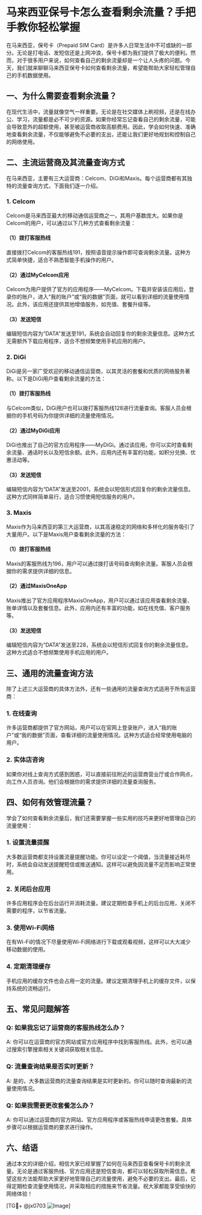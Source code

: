 # 马来西亚保号卡怎么查看剩余流量？手把手教你轻松掌握

在马来西亚，保号卡（Prepaid SIM Card）是许多人日常生活中不可或缺的一部分。无论是打电话、发短信还是上网冲浪，保号卡都为我们提供了极大的便利。然而，对于很多用户来说，如何查看自己的剩余流量却是一个让人头疼的问题。今天，我们就来聊聊马来西亚保号卡如何查看剩余流量，希望能帮助大家轻松管理自己的手机数据使用。

## 一、为什么需要查看剩余流量？

在现代生活中，流量就像空气一样重要。无论是在社交媒体上刷视频，还是在线办公、学习，流量都是必不可少的资源。如果你经常忘记查看自己的剩余流量，可能会导致意外的超额使用，甚至被运营商收取高额费用。因此，学会如何快速、准确地查看剩余流量，不仅能够避免不必要的支出，还能让我们更好地规划和控制自己的网络使用。

## 二、主流运营商及其流量查询方式

在马来西亚，主要有三大运营商：Celcom、DiGi和Maxis。每个运营商都有其独特的流量查询方式，下面我们逐一介绍。

### 1. Celcom

Celcom是马来西亚最大的移动通信运营商之一，其用户基数庞大。如果你是Celcom的用户，可以通过以下几种方式查看剩余流量：

#### （1）拨打客服热线
直接拨打Celcom的客服热线191，按照语音提示操作即可查询剩余流量。这种方式简单快捷，适合不熟悉智能手机操作的用户。

#### （2）通过MyCelcom应用
Celcom为用户提供了官方的应用程序——MyCelcom。下载并安装该应用后，登录你的账户，进入“我的账户”或“我的数据”页面，就可以看到详细的流量使用情况。此外，该应用还提供其他增值服务，如充值、套餐升级等。

#### （3）发送短信
编辑短信内容为“DATA”发送至191，系统会自动回复你的剩余流量信息。这种方式无需额外下载应用程序，适合不想频繁使用手机应用的用户。

### 2. DiGi

DiGi是另一家广受欢迎的移动通信运营商，以其灵活的套餐和优质的网络服务著称。以下是DiGi用户查看剩余流量的方法：

#### （1）拨打客服热线
与Celcom类似，DiGi用户也可以拨打客服热线128进行流量查询。客服人员会根据你的手机号码为你提供详细的流量使用情况。

#### （2）通过MyDiGi应用
DiGi也推出了自己的官方应用程序——MyDiGi。通过该应用，你可以实时查看剩余流量、通话时长以及短信余额。此外，应用内还有丰富的功能，如积分兑换、优惠活动等。

#### （3）发送短信
编辑短信内容为“DATA”发送至2001，系统会以短信形式回复你的剩余流量信息。这种方式同样简单易行，适合习惯使用短信服务的用户。

### 3. Maxis

Maxis作为马来西亚的第三大运营商，以其高速稳定的网络和多样化的服务吸引了大量用户。以下是Maxis用户查看剩余流量的方法：

#### （1）拨打客服热线
Maxis的客服热线为196，用户可以通过拨打该号码查询剩余流量。客服人员会根据你的需求提供详细的信息。

#### （2）通过MaxisOneApp
Maxis推出了官方应用程序MaxisOneApp，用户可以通过该应用查看剩余流量、账单详情以及套餐信息。此外，应用内还有丰富的功能，如在线充值、客户服务等。

#### （3）发送短信
编辑短信内容为“DATA”发送至228，系统会以短信形式回复你的剩余流量信息。这种方式适合不想频繁使用手机应用的用户。

## 三、通用的流量查询方法

除了上述三大运营商的具体方法外，还有一些通用的流量查询方式适用于所有运营商：

### 1. 在线查询
许多运营商都提供了官方网站，用户可以在官网上登录账户，进入“我的账户”或“我的数据”页面，查看详细的流量使用情况。这种方式适合经常使用电脑的用户。

### 2. 实体店咨询
如果你对线上查询方式感到困惑，可以直接前往附近的运营商营业厅或合作网点，向工作人员咨询。他们会根据你的需求提供详细的流量查询服务。

## 四、如何有效管理流量？

学会了如何查看剩余流量后，我们还需要掌握一些实用的技巧来更好地管理自己的流量使用：

### 1. 设置流量提醒
大多数运营商都支持设置流量提醒功能。你可以设定一个阈值，当流量接近耗尽时，系统会自动发送提醒短信或推送通知。这样可以避免因流量不足而影响正常使用。

### 2. 关闭后台应用
许多应用程序会在后台运行并消耗流量。建议定期检查手机上的后台应用，关闭不需要的程序，以节省流量。

### 3. 使用Wi-Fi网络
在有Wi-Fi的情况下尽量使用Wi-Fi网络进行下载或观看视频，这样可以大大减少移动数据的使用。

### 4. 定期清理缓存
手机应用的缓存文件也会占用一定的流量。建议定期清理手机上的缓存文件，以保持系统的流畅运行。

## 五、常见问题解答

### Q: 如果我忘记了运营商的客服热线怎么办？
A: 你可以在运营商的官方网站或官方应用程序中找到客服热线。此外，也可以通过搜索引擎搜索相关关键词获取相关信息。

### Q: 流量查询结果是否实时更新？
A: 是的，大多数运营商的流量查询结果是实时更新的。你可以随时查询最新的流量使用情况。

### Q: 如果我需要更改套餐怎么办？
A: 你可以通过运营商的官方网站、官方应用程序或客服热线申请更改套餐。具体步骤可以根据运营商的要求进行操作。

## 六、结语

通过本文的详细介绍，相信大家已经掌握了如何在马来西亚查看保号卡的剩余流量。无论是通过客服热线、官方应用还是短信查询，都可以轻松获取所需信息。希望这些方法能帮助大家更好地管理自己的流量使用，避免不必要的支出。最后，记得定期检查流量使用情况，并采取相应的措施来节省流量。祝大家都能享受愉快的网络体验！

[TG💪+ @jx0703 ![Image](https://github.com/user-attachments/assets/dbca1d08-cadb-493c-b0ec-ad6f7a83f270)]